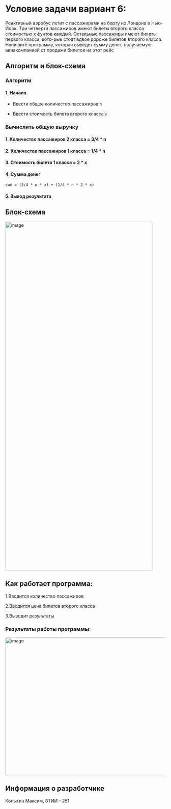 <h1>Условие задачи вариант 6:</h1>
Реактивный аэробус летит с пассажирами на борту из Лондона в Нью-Йорк. Три
четверти пассажиров имеют билеты второго класса стоимостью х фунтов каждый.
Остальные пассажиры имеют билеты первого класса, кото-рые стоят вдвое дороже
билетов второго класса. Напишите программу, которая выведет сумму денег,
получаемую авиакомпанией от продажи билетов на этот рейс 

<h2>Алгоритм и блок-схема</h2>

<h3>Алгоритм</h3>

<h4>1. Начало.</h4>

- Ввести общее количество пассажиров <code>n</code> 

- Ввести стоимость билета второго класса <code>x</code> 

<h3>Вычислить общую выручку</h3>
<h4>1. Количество пассажиров 2 класса = 3/4 * n</h4>
<h4>2. Количество пассажиров 1 класса = 1/4 * n</h4>
<h4>3. Стоимость билета 1 класса = 2 * x</h4>
<h4>4. Сумма денег</h4>
<code>sum = (3/4 * n * x) + (1/4 * n * 2 * x)</code>

<h4>5. Вывод результата</h4>


<h2>Блок-схема</h2>
<img width="462" height="1095" alt="image" src="https://github.com/user-attachments/assets/9ac5e630-ba10-45dd-b6cb-558c0dc9ded5" />



<h2>Как работает программа:</h2>

1.Вводится количество пассажиров

2.Вводится цена билетов второго класса

3.Выводит результаты

<h3>Результаты работы программы:</h3>
<img width="1532" height="433" alt="image" src="https://github.com/user-attachments/assets/5d9c698b-6dc8-4778-8e69-51563db13d52" />


<h2>Информация о разработчике</h2>
Копытин Максим, бТИИ - 251
